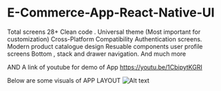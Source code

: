 # E-Commerce-App-React-Native-UI
Total screens 28+ Clean code . Universal theme (Most important for customization) Cross-Platform Compatibility  Authentication screens. Modern product catalogue design  Resuable components user profile screens  Bottom , stack and drawer navigation. And much more

 AND  A link of youtube  for demo of App
 https://youtu.be/1CbipytKGRI
 
 Below are some visuals of APP LAYOUT 
<img src="https://i.ibb.co/5cTL2fQ/Whats-App-Image-2023-06-04-at-11-45-38-PM-2.jpg" alt="Alt text" title="Optional title">

 
 

